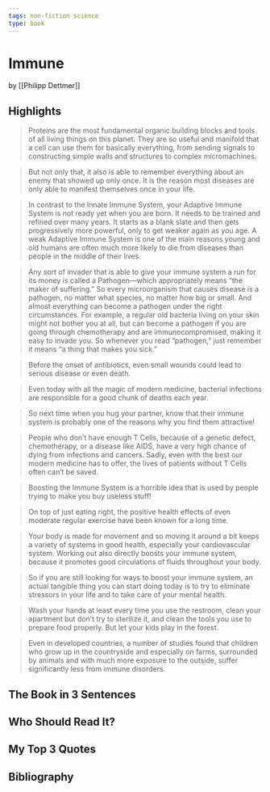 ```yaml
---
tags: non-fiction science
type: book
---
```


# Immune
by [[Philipp Dettmer]]

## Highlights
> Proteins are the most fundamental organic building blocks and tools of all living things on this planet. They are so useful and manifold that a cell can use them for basically everything, from sending signals to constructing simple walls and structures to complex micromachines.

> But not only that, it also is able to remember everything about an enemy that showed up only once. It is the reason most diseases are only able to manifest themselves once in your life.

> In contrast to the Innate Immune System, your Adaptive Immune System is not ready yet when you are born. It needs to be trained and refined over many years. It starts as a blank slate and then gets progressively more powerful, only to get weaker again as you age. A weak Adaptive Immune System is one of the main reasons young and old humans are often much more likely to die from diseases than people in the middle of their lives.

> Any sort of invader that is able to give your immune system a run for its money is called a Pathogen—which appropriately means “the maker of suffering.” So every microorganism that causes disease is a pathogen, no matter what species, no matter how big or small. And almost everything can become a pathogen under the right circumstances. For example, a regular old bacteria living on your skin might not bother you at all, but can become a pathogen if you are going through chemotherapy and are immunocompromised, making it easy to invade you. So whenever you read “pathogen,” just remember it means “a thing that makes you sick.”

> Before the onset of antibiotics, even small wounds could lead to serious disease or even death.

> Even today with all the magic of modern medicine, bacterial infections are responsible for a good chunk of deaths each year.

> So next time when you hug your partner, know that their immune system is probably one of the reasons why you find them attractive!

> People who don’t have enough T Cells, because of a genetic defect, chemotherapy, or a disease like AIDS, have a very high chance of dying from infections and cancers. Sadly, even with the best our modern medicine has to offer, the lives of patients without T Cells often can’t be saved.

> Boosting the Immune System is a horrible idea that is used by people trying to make you buy useless stuff!

> On top of just eating right, the positive health effects of even moderate regular exercise have been known for a long time.

> Your body is made for movement and so moving it around a bit keeps a variety of systems in good health, especially your cardiovascular system. Working out also directly boosts your immune system, because it promotes good circulations of fluids throughout your body.

> So if you are still looking for ways to boost your immune system, an actual tangible thing you can start doing today is to try to eliminate stressors in your life and to take care of your mental health.

> Wash your hands at least every time you use the restroom, clean your apartment but don’t try to sterilize it, and clean the tools you use to prepare food properly. But let your kids play in the forest.

> Even in developed countries, a number of studies found that children who grow up in the countryside and especially on farms, surrounded by animals and with much more exposure to the outside, suffer significantly less from immune disorders.

## The Book in 3 Sentences

## Who Should Read It?

## My Top 3 Quotes

## Bibliography